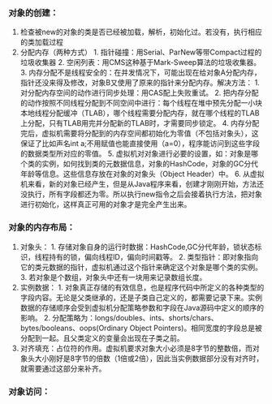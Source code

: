 ### 对象的创建：
1.  检查被new的对象的类是否已经被加载，解析，初始化过。若没有，执行相应的类加载过程
2. 分配内存（两种方式）
                1. 指针碰撞：用Serial、ParNew等带Compact过程的垃圾收集器
	 	2. 空闲列表：用CMS这种基于Mark-Sweep算法的垃圾收集器。
	 3. 内存分配不是线程安全的：在并发情况下，可能出现在给对象A分配内存，指针还没来得及修改，对象B又使用了原来的指针来分配内存。解决方法：
	 	1. 对分配内存空间的动作进行同步处理：用CAS配上失败重试。
	 	2. 把内存分配的动作按照不同线程分配到不同空间中进行：每个线程在堆中预先分配一小块本地线程分配缓冲（TLAB），哪个线程需要分配内存，就在哪个线程的TLAB上分配，只有TLAB用完并分配新的TLAB时，才需要同步锁定。
	 4. 内存分配完后，虚拟机需要将分配到的内存空间都初始化为零值（不包括对象头），这保证了比如声名int a;不用赋值也能直接使用（a=0），程序能访问到这些字段的数据类型所对应的零值。
	 5. 虚拟机对对象进行必要的设置，如：对象是哪个类的实例，如何找到类的元数据信息，对象的HashCode，对象的GC分代年龄等信息。这些信息存放在对象的对象头（Object Header）中。
	 6. 从虚拟机来看，新的对象已经产生，但是从Java程序来看，创建才刚刚开始，<init>方法还没执行，所有字段都还为零。所以执行new指令之后会接着执行<init>方法，把对象进行初始化，这样真正可用的对象才是完全产生出来。

### 对象的内存布局：
1. 对象头：
		1. 存储对象自身的运行时数据：HashCode,GC分代年龄，锁状态标识，线程持有的锁，偏向线程ID，偏向时间戳等。
		2. 类型指针：即对象指向它的类元数据的指针，虚拟机通过这个指针来确定这个对象是哪个类的实例。
		3. 若对象是个数组，对象头中还有一块用来记录数组长度。
2. 实例数据：
		1. 对象真正存储的有效信息，也是程序代码中所定义的各种类型的字段内容。无论是父类继承的，还是子类自己定义的，都需要记录下来。实例数据的存储顺序会受到虚拟机分配策略参数和字段在Java源码中定义的顺序的影响。
		2. 分配策略为：longs/doubles、ints、shorts/chars、bytes/booleans、oops(Ordinary Object Pointers)。相同宽度的字段总是被分配到一起。且父类定义的变量会出现在子类之前。
3. 对齐填充：占位符的作用。虚拟机要求对象大小必须是8字节的整数倍，而对象头大小刚好是8字节的倍数（1倍或2倍），因此当实例数据部分没有对齐时，就需要通过这部分来补齐。

### 对象访问：
